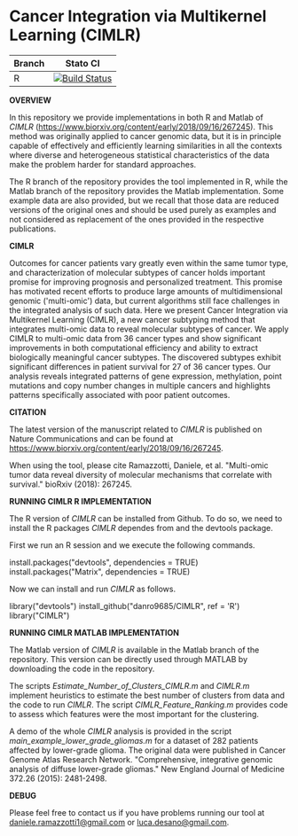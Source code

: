 Cancer Integration via Multikernel Learning (**CIMLR**)
=======================================================

| Branch              | Stato CI      |
|---------------------|---------------|
| R | [![Build Status](https://travis-ci.org/danro9685/CIMLR.svg?branch=R)](https://travis-ci.org/danro9685/CIMLR) |


**OVERVIEW**

In this repository we provide implementations in both R and Matlab of *CIMLR* (https://www.biorxiv.org/content/early/2018/09/16/267245). This method was originally applied to cancer genomic data, but it is in principle capable of effectively and efficiently learning similarities in all the contexts where diverse and heterogeneous statistical characteristics of the data make the problem harder for standard approaches. 

The R branch of the repository provides the tool implemented in R, while the Matlab branch of the repository provides the Matlab implementation. Some example data are also provided, but we recall that those data are reduced versions of the original ones and should be used purely as examples and not considered as replacement of the ones provided in the respective publications. 

**CIMLR**

Outcomes for cancer patients vary greatly even within the same tumor type, and characterization of molecular subtypes of cancer holds important promise for improving prognosis and personalized treatment. This promise has motivated recent efforts to produce large amounts of multidimensional genomic ('multi-omic') data, but current algorithms still face challenges in the integrated analysis of such data. Here we present Cancer Integration via Multikernel Learning (CIMLR), a new cancer subtyping method that integrates multi-omic data to reveal molecular subtypes of cancer. We apply CIMLR to multi-omic data from 36 cancer types and show significant improvements in both computational efficiency and ability to extract biologically meaningful cancer subtypes. The discovered subtypes exhibit significant differences in patient survival for 27 of 36 cancer types. Our analysis reveals integrated patterns of gene expression, methylation, point mutations and copy number changes in multiple cancers and highlights patterns specifically associated with poor patient outcomes. 

**CITATION**

The latest version of the manuscript related to *CIMLR* is published on Nature Communications and can be found at https://www.biorxiv.org/content/early/2018/09/16/267245. 

When using the tool, please cite Ramazzotti, Daniele, et al. "Multi-omic tumor data reveal diversity of molecular mechanisms that correlate with survival." bioRxiv (2018): 267245. 

**RUNNING CIMLR R IMPLEMENTATION**

The R version of *CIMLR* can be installed from Github. To do so, we need to install the R packages *CIMLR* dependes from and the devtools package. 

First we run an R session and we execute the following commands. 

install.packages("devtools", dependencies = TRUE)
install.packages("Matrix", dependencies = TRUE)

Now we can install and run *CIMLR* as follows. 

library("devtools")
install_github("danro9685/CIMLR", ref = 'R')
library("CIMLR")

**RUNNING CIMLR MATLAB IMPLEMENTATION**

The Matlab version of *CIMLR* is available in the Matlab branch of the repository. This version can be directly used through MATLAB by downloading the code in the repository. 

The scripts *Estimate_Number_of_Clusters_CIMLR.m* and *CIMLR.m* implement heuristics to estimate the best number of clusters from data and the code to run *CIMLR*. The script *CIMLR_Feature_Ranking.m* provides code to assess which features were the most important for the clustering. 

A demo of the whole *CIMLR* analysis is provided in the script *main_example_lower_grade_gliomas.m* for a dataset of 282 patients affected by lower-grade glioma. The original data were published in Cancer Genome Atlas Research Network. "Comprehensive, integrative genomic analysis of diffuse lower-grade gliomas." New England Journal of Medicine 372.26 (2015): 2481-2498. 

**DEBUG**

Please feel free to contact us if you have problems running our tool at daniele.ramazzotti1@gmail.com or luca.desano@gmail.com. 
